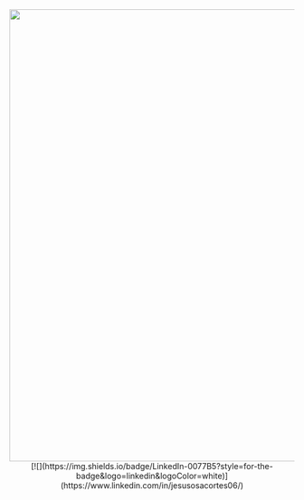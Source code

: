 <div id="header" align="center">
  <img decoding="async" src="https://github.com/user-attachments/assets/26385cad-b3f1-446c-90fc-8d6c7c6d6e1c" width="800"/>
</div>

<center>
[![](https://img.shields.io/badge/LinkedIn-0077B5?style=for-the-badge&logo=linkedin&logoColor=white)](https://www.linkedin.com/in/jesusosacortes06/)
</center>
 
<!--
**urid-sosa/urid-sosa** is a ✨ _special_ ✨ repository because its `README.md` (this file) appears on your GitHub profile.

Here are some ideas to get you started:

- 🔭 I’m currently working on ...
- 🌱 I’m currently learning ...
- 👯 I’m looking to collaborate on ...
- 🤔 I’m looking for help with ...
- 💬 Ask me about ...
- 📫 How to reach me: ...
- 😄 Pronouns: ...
- ⚡ Fun fact: ...
-->
